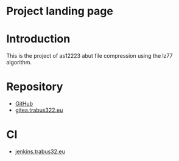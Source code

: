 # Project landing page
# Introduction
This is the project of as12223 abut file compression using the lz77 algorithm.

# Repository
- [GitHub](https://github.com/polsl-aei-fcp-ang/00383b71-gr01-repo)
- [gitea.trabus322.eu](https://gitea.trabus322.eu/inf9maticsFoCP/as312223FoCP)

# CI
- [jenkins.trabus32.eu](https://jenkins.trabus322.eu/job/gitea.trabus322.eu_inf9matics_as312223FoCP/)